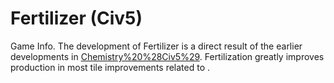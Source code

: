 # Fertilizer (Civ5)

Game Info.
The development of Fertilizer is a direct result of the earlier developments in [Chemistry%20%28Civ5%29](Chemistry). Fertilization greatly improves production in most tile improvements related to .